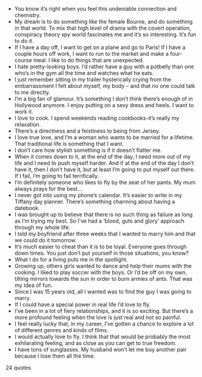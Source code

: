  - You know it’s right when you feel this undeniable connection and chemistry.
 - My dream is to do something like the female Bourne, and do something in that world. To mix that high level of drama with the covert operation, conspiracy theory spy world fascinates me and it’s so interesting. It’s fun to do it.
 - If I have a day off, I want to get on a plane and go to Paris! If I have a couple hours off work, I want to run to the market and make a four-course meal. I like to do things that are unexpected.
 - I hate pretty-looking boys. I’d rather have a guy with a potbelly than one who’s in the gym all the time and watches what he eats.
 - I just remember sitting in my trailer hysterically crying from the embarrassment I felt about myself, my body – and that no one could talk to me directly.
 - I’m a big fan of glamour. It’s something I don’t think there’s enough of in Hollywood anymore. I enjoy putting on a sexy dress and heels. I want to work it.
 - I love to cook. I spend weekends reading cookbooks-it’s really my relaxation.
 - There’s a directness and a feistiness to being from Jersey.
 - I love true love, and I’m a woman who wants to be married for a lifetime. That traditional life is something that I want.
 - I don’t care how stylish something is if it doesn’t flatter me.
 - When it comes down to it, at the end of the day, I need more out of my life and I need to push myself harder. And if at the end of the day I don’t have it, then I don’t have it, but at least I’m going to put myself out there. If I fail, I’m going to fail terrifically.
 - I’m definitely someone who likes to fly by the seat of her pants. My mum always prays for the best...
 - I never got into using my phone’s calendar. It’s easier to write in my Tiffany day planner. There’s something charming about having a datebook.
 - I was brought up to believe that there is no such thing as failure as long as I’m trying my best. So I’ve had a ‘blood, guts and glory’ approach through my whole life.
 - I told my boyfriend after three weeks that I wanted to marry him and that we could do it tomorrow.
 - It’s much easier to cheat than it is to be loyal. Everyone goes through down times. You just don’t put yourself in those situations, you know?
 - What I do for a living puts me in the spotlight.
 - Growing up, others girls wanted to dance and help their mums with the cooking. I liked to play soccer with the boys. Or I’d be off on my own, tilting mirrors towards the sun in order to burn armies of ants. That was my idea of fun.
 - Since I was 15 years old, all I wanted was to find the guy I was going to marry.
 - If I could have a special power in real life I’d love to fly.
 - I’ve been in a lot of fiery relationships, and it is so exciting. But there’s a more profound feeling when the love is just real and not so painful.
 - I feel really lucky that, in my career, I’ve gotten a chance to explore a lot of different genres and kinds of films.
 - I would actually love to fly. I think that that would be probably the most exhilarating feeling, and as close as you can get to true freedom.
 - I have tons of sunglasses. My husband won’t let me buy another pair because I lose them all the time.

24 quotes